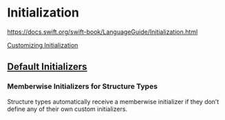 # Initialization

<https://docs.swift.org/swift-book/LanguageGuide/Initialization.html>

[Customizing Initialization](https://docs.swift.org/swift-book/LanguageGuide/Initialization.html#ID207)

## [Default Initializers](https://docs.swift.org/swift-book/LanguageGuide/Initialization.html#ID213)

### Memberwise Initializers for Structure Types

Structure types automatically receive a memberwise initializer if they don’t define any of their own custom initializers.
